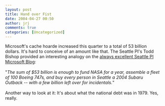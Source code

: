 ```yaml
---
layout: post
title: Hand over Fist
date: 2004-04-27 00:50
author: jrj
comments: true
categories: [Uncategorized]
---
```

Microsoft's cache hoarde increased this quarter to a total of 53 billion dollars. It's hard to conceive of an amount like that. The Seattle PI's Todd Bishop provided an interesting analogy on the <a href="http://blog.seattlepi.nwsource.com/microsoft/archives/002615.html" target="_blank">always excellent Seattle PI Microsoft Blog</a>:
<br />
<br />"*The sum of $53 billion is enough to fund NASA for a year, assemble a fleet of 100 Boeing 747s, and buy every person in Seattle a 2004 Subaru Outback -- with a few billion left over for incidentals.*"
<br />
<br />Another way to look at it: It's about what the national debt was in 1979. Yes, really.
